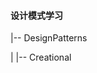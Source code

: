 #### 设计模式学习

> 
>
> [设计模式全集]: https://learnku.com/docs/php-design-patterns/2018/AbstractFactory/1487
>
> 

|-- DesignPatterns

|	|-- Creational